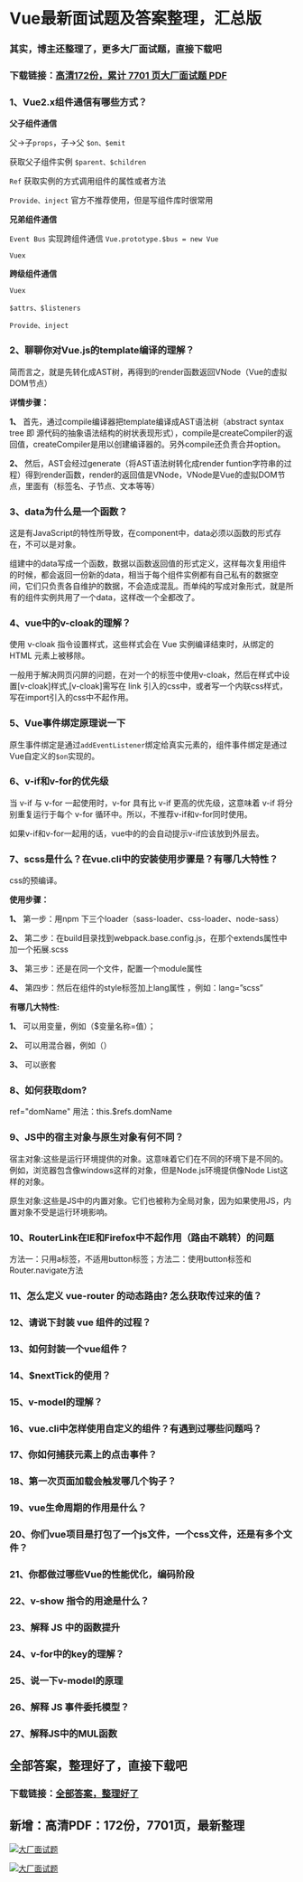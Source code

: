 # Vue最新面试题及答案整理，汇总版

### 其实，博主还整理了，更多大厂面试题，直接下载吧

### 下载链接：[高清172份，累计 7701 页大厂面试题  PDF](https://github.com/souyunku/DevBooks/blob/master/docs/index.md)



### 1、Vue2.x组件通信有哪些方式？

**父子组件通信**

父->子`props`，子->父 `$on、$emit`

获取父子组件实例 `$parent、$children`

`Ref` 获取实例的方式调用组件的属性或者方法

`Provide、inject` 官方不推荐使用，但是写组件库时很常用

**兄弟组件通信**

`Event Bus` 实现跨组件通信 `Vue.prototype.$bus = new Vue`

`Vuex`

**跨级组件通信**

`Vuex`

`$attrs、$listeners`

`Provide、inject`


### 2、聊聊你对Vue.js的template编译的理解？

简而言之，就是先转化成AST树，再得到的render函数返回VNode（Vue的虚拟DOM节点）

**详情步骤：**

**1、** 首先，通过compile编译器把template编译成AST语法树（abstract syntax tree 即 源代码的抽象语法结构的树状表现形式），compile是createCompiler的返回值，createCompiler是用以创建编译器的。另外compile还负责合并option。

**2、** 然后，AST会经过generate（将AST语法树转化成render funtion字符串的过程）得到render函数，render的返回值是VNode，VNode是Vue的虚拟DOM节点，里面有（标签名、子节点、文本等等）


### 3、data为什么是一个函数？

这是有JavaScript的特性所导致，在component中，data必须以函数的形式存在，不可以是对象。

组建中的data写成一个函数，数据以函数返回值的形式定义，这样每次复用组件的时候，都会返回一份新的data，相当于每个组件实例都有自己私有的数据空间，它们只负责各自维护的数据，不会造成混乱。而单纯的写成对象形式，就是所有的组件实例共用了一个data，这样改一个全都改了。


### 4、vue中的v-cloak的理解？

使用 v-cloak 指令设置样式，这些样式会在 Vue 实例编译结束时，从绑定的 HTML 元素上被移除。

一般用于解决网页闪屏的问题，在对一个的标签中使用v-cloak，然后在样式中设置[v-cloak]样式,[v-cloak]需写在 link 引入的css中，或者写一个内联css样式，写在import引入的css中不起作用。


### 5、Vue事件绑定原理说一下

原生事件绑定是通过`addEventListener`绑定给真实元素的，组件事件绑定是通过Vue自定义的`$on`实现的。


### 6、v-if和v-for的优先级

当 v-if 与 v-for 一起使用时，v-for 具有比 v-if 更高的优先级，这意味着 v-if 将分别重复运行于每个 v-for 循环中。所以，不推荐v-if和v-for同时使用。

如果v-if和v-for一起用的话，vue中的的会自动提示v-if应该放到外层去。


### 7、scss是什么？在vue.cli中的安装使用步骤是？有哪几大特性？

css的预编译。

**使用步骤：**

**1、** 第一步：用npm 下三个loader（sass-loader、css-loader、node-sass）

**2、** 第二步：在build目录找到webpack.base.config.js，在那个extends属性中加一个拓展.scss

**3、** 第三步：还是在同一个文件，配置一个module属性

**4、** 第四步：然后在组件的style标签加上lang属性 ，例如：lang=”scss”

**有哪几大特性:**

**1、** 可以用变量，例如（$变量名称=值）；

**2、** 可以用混合器，例如（）

**3、** 可以嵌套


### 8、如何获取dom?

ref="domName" 用法：this.$refs.domName


### 9、JS中的宿主对象与原生对象有何不同？

宿主对象:这些是运行环境提供的对象。这意味着它们在不同的环境下是不同的。例如，浏览器包含像windows这样的对象，但是Node.js环境提供像Node List这样的对象。

原生对象:这些是JS中的内置对象。它们也被称为全局对象，因为如果使用JS，内置对象不受是运行环境影响。


### 10、RouterLink在IE和Firefox中不起作用（路由不跳转）的问题

方法一：只用a标签，不适用button标签；方法二：使用button标签和Router.navigate方法


### 11、怎么定义 vue-router 的动态路由? 怎么获取传过来的值？
### 12、请说下封装 vue 组件的过程？
### 13、如何封装一个vue组件？
### 14、$nextTick的使用？
### 15、v-model的理解？
### 16、vue.cli中怎样使用自定义的组件？有遇到过哪些问题吗？
### 17、你如何捕获元素上的点击事件？
### 18、第一次页面加载会触发哪几个钩子？
### 19、vue生命周期的作用是什么？
### 20、你们vue项目是打包了一个js文件，一个css文件，还是有多个文件？
### 21、你都做过哪些Vue的性能优化，编码阶段
### 22、v-show 指令的用途是什么？
### 23、解释 JS 中的函数提升
### 24、v-for中的key的理解？
### 25、说一下v-model的原理
### 26、解释 JS 事件委托模型？
### 27、解释JS中的MUL函数




## 全部答案，整理好了，直接下载吧

### 下载链接：[全部答案，整理好了](https://www.souyunku.com/wp-content/uploads/weixin/githup-weixin-2.png)




## 新增：高清PDF：172份，7701页，最新整理

[![大厂面试题](https://www.souyunku.com/wp-content/uploads/weixin/mst.png "架构师专栏")](https://www.souyunku.com/wp-content/uploads/weixin/githup-weixin.png "架构师专栏")

[![大厂面试题](https://www.souyunku.com/wp-content/uploads/weixin/githup-weixin.png "架构师专栏")](https://www.souyunku.com/wp-content/uploads/weixin/githup-weixin.png "架构师专栏")
